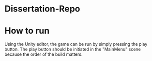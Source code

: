 # Dissertation-Repo
# How to run

Using the Unity editor, the game can be run by simply pressing the play button. 
The play button should be initiated in the "MainMenu" scene because the order of the build matters.
